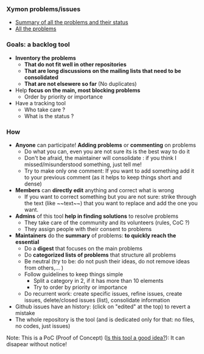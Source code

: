 ### Xymon problems/issues
- [Summary of all the problems and their status](https://github.com/xymon-monitoring/problem-solving/issues/1)
- [All the problems](https://github.com/xymon-monitoring/problem-solving/issues)


### Goals: a backlog tool
- **Inventory the problems** 
  -  **That do not fit well in other repositories**
  -  **That are long discussions on the mailing lists that need to be consolidated** 
  -  **That are not elsewere so far** (No duplicates)
- Help **focus on the main, most blocking problems**
  - Order by priority or importance
- Have a tracking tool
  - Who take care ?
  - What is the status ?

### How
- **Anyone** can participate! **Adding problems** or **commenting** on problems
  - Do what you can, even you are not sure its is the best way to do it
  - Don't be afraid, the maintainer will consolidate : if you think I missed/misunderstood something, just tell me!
  - Try to make only one comment: If you want to add something add it to your previous comment (as it helps to keep things short and dense) 
- **Members** can **directly edit** anything and correct what is wrong
  - If you want to correct something but you are not sure: strike through the text (like \~\~text\~\~) that you want to replace and add the one you want.  
- **Admins** of this tool **help in finding solutions** to resolve problems
  - They take care of the community and its volunteers (rules, CoC ?)
  - They assign people with their consent to problems 
- **Maintainers** do the **summary** of problems: **to quickly reach the essential** 
  - Do a **digest** that focuses on the main problems
  - Do **categorized lists of problems** that structure all problems
  - Be neutral (try to be: do not push their ideas, do not remove ideas from others,... )
  - Follow guidelines to keep things simple 
    - Split a category in 2, if it has more than 10 elements 
    - Try to order by priority or importance
  - Do recurrent work: create specific issues, refine issues, create issues, delete/closed issues (list), consolidate information
- Github issues have an history: (click on "edited" at the top) to revert a mistake 
- The whole repository is the tool (and is dedicated only for that: no files, no codes, just issues)

 Note: This is a PoC (Proof of Concept) ([Is this tool a good idea?](https://github.com/xymon-monitoring/problem-solving/issues/17)): It can disapear without notice!

